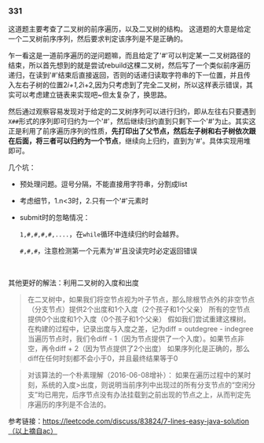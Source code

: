 ### 331

这道题主要考查了二叉树的前序遍历，以及二叉树的结构。
这道题的大意是给定一个二叉树前序序列，然后要求判定该序列是不是正确的。

乍一看这是一道前序遍历的逆问题嘛，而且给定了'#'可以判定某一二叉树路径的结束，所以首先想到的就是尝试rebuild这棵二叉树，然后写了一个类似前序遍历递归，在读到'#'结束后直接返回，否则的话递归读取字符串的下一位置，并且传入左右子树的位置2*i+1,2*i+2,因为只考虑到了完全二叉树，所以这样表示错误，其实可以考虑建立链表来实现吧~但太复杂了，换思路。

然后通过观察容易发现对于给定的二叉树序列可以进行归约，即从左往右只要遇到`X##`形式的序列即可归约为一个'#'，然后继续归约直到只剩下一个'#'为止。其实这正是利用了前序遍历序列的性质，**先打印出了父节点，然后左子树和右子树依次跟在后面，将三者可以归约为一个节点**，继续向上归约，直到为'#'。具体实现用堆即可。

几个坑：

* 预处理问题。逗号分隔，不能直接用字符串，分割成list

* 考虑细节，1.n<3时，2.只有一个'#'元素时

* submit时的忽略情况：

  `1,#,#,#,#,....`，在`while`循环中连续归约时会越界。

  `#,#,#`，注意检测第一个元素为'#'且没读完时必定返回错误

  ​

其他更好的解法：利用二叉树的入度和出度 

> 在二叉树中，如果我们将空节点视为叶子节点，那么除根节点外的非空节点（分支节点）提供2个出度和1个入度（2个孩子和1个父亲） 所有的空节点提供0个出度和1个入度（0个孩子和1个父亲） 假如我们尝试重建这棵树。在构建的过程中，记录出度与入度之差，记为diff = outdegree - indegree 当遍历节点时，我们令diff - 1（因为节点提供了一个入度）。如果节点非空，再令diff + 2（因为节点提供了2个出度） 如果序列化是正确的，那么diff在任何时刻都不会小于0，并且最终结果等于0 

> 对该算法的一个朴素理解（2016-06-08增补）： 如果在遍历过程中的某时刻，系统的入度>出度，则说明当前序列中出现过的所有分支节点的“空闲分支”均已用完，后序节点没有办法挂载到之前出现的节点之上，从而判定先序遍历的序列是不合法的。

参考链接：https://leetcode.com/discuss/83824/7-lines-easy-java-solution（以上摘自ac）